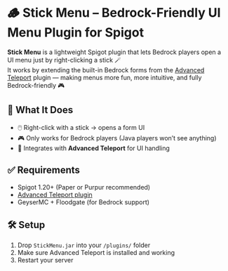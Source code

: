 # 🪵 Stick Menu – Bedrock-Friendly UI Menu Plugin for Spigot

**Stick Menu** is a lightweight Spigot plugin that lets Bedrock players open a UI menu just by right-clicking a stick 🪄  
It works by extending the built-in Bedrock forms from the [Advanced Teleport](https://www.spigotmc.org/resources/advanced-teleport.64139/) plugin — making menus more fun, more intuitive, and fully Bedrock-friendly 🎮

## 🧩 What It Does

- 🖱️ Right-click with a stick → opens a form UI
- 🎮 Only works for Bedrock players (Java players won’t see anything)
- 🔗 Integrates with **Advanced Teleport** for UI handling

## ✅ Requirements

- Spigot 1.20+ (Paper or Purpur recommended)
- [Advanced Teleport plugin](https://www.spigotmc.org/resources/advanced-teleport.64139/)
- GeyserMC + Floodgate (for Bedrock support)

## 🛠️ Setup

1. Drop `StickMenu.jar` into your `/plugins/` folder
2. Make sure Advanced Teleport is installed and working
3. Restart your server

